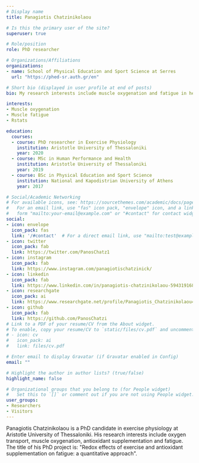 ```yaml
---
# Display name
title: Panagiotis Chatzinikolaou

# Is this the primary user of the site?
superuser: true

# Role/position
role: PhD researcher

# Organizations/Affiliations
organizations:
- name: School of Physical Education and Sport Science at Serres
  url: "https://phed-sr.auth.gr/en"

# Short bio (displayed in user profile at end of posts)
bio: My research interests include muscle oxygenation and fatigue in health and disease.

interests:
- Muscle oxygenation
- Muscle fatigue
- Rstats

education:
  courses:
  - course: PhD researcher in Exercise Physiology
    institution: Aristotle University of Thessaloniki
    year: 2020
  - course: MSc in Human Performance and Health
    institution: Aristotle University of Thessaloniki
    year: 2019
  - course: BSc in Physical Education and Sport Science
    institution: National and Kapodistrian University of Athens
    year: 2017

# Social/Academic Networking
# For available icons, see: https://sourcethemes.com/academic/docs/page-builder/#icons
#   For an email link, use "fas" icon pack, "envelope" icon, and a link in the
#   form "mailto:your-email@example.com" or "#contact" for contact widget.
social:
- icon: envelope
  icon_pack: fas
  link: '/#contact'  # For a direct email link, use "mailto:test@example.org".
- icon: twitter
  icon_pack: fab
  link: https://twitter.com/PanosChatz1
- icon: instagram
  icon_pack: fab
  link: https://www.instagram.com/panagiotischatzinick/
- icon: linkedin
  icon_pack: fab
  link: https://www.linkedin.com/in/panagiotis-chatzinikolaou-594319168/
- icon: researchgate
  icon_pack: ai
  link: https://www.researchgate.net/profile/Panagiotis_Chatzinikolaou4
- icon: github
  icon_pack: fab
  link: https://github.com/PanosChatzi
# Link to a PDF of your resume/CV from the About widget.
# To enable, copy your resume/CV to `static/files/cv.pdf` and uncomment the lines below.
# - icon: cv
#   icon_pack: ai
#   link: files/cv.pdf

# Enter email to display Gravatar (if Gravatar enabled in Config)
email: ""

# Highlight the author in author lists? (true/false)
highlight_name: false

# Organizational groups that you belong to (for People widget)
#   Set this to `[]` or comment out if you are not using People widget.
user_groups:
- Researchers
- Visitors
---
```


Panagiotis Chatzinikolaou is a PhD candidate in exercise physiology at Aristotle University of Thessaloniki. His research interests include oxygen transport, muscle oxygenation, antioxidant supplementation and fatigue. The title of his PhD project is: "Redox effects of exercise and antioxidant supplementation on fatigue: a quantitative approach".


